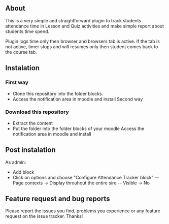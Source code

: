 ## About ##

This is a very simple and straightforward plugin to track students attendance time in Lesson and Quiz activities and make simple report about students time spend.

Plugin logs time only then browser and browsers tab is active. If the tab is not active, timer stops and will resumes only then student comes back to the course tab.


## Instalation ##

### First way ###

- Clone this repository into the folder blocks.
- Access the notification area in moodle and install
Second way

### Download this repository ###
- Extract the content
- Put the folder into the folder blocks of your moodle
Access the notification area in moodle and install

## Post instalation ##
As admin:
- Add block
- Click on options and choose "Configure Attendance Tracker block"
-- Page contexts -> Display throuhout the entire sire
-- Visible -> No



## Feature request and bug reports ##

Please report the issues you find, problems you experience or any feature request on the issue tracker. Thanks!
